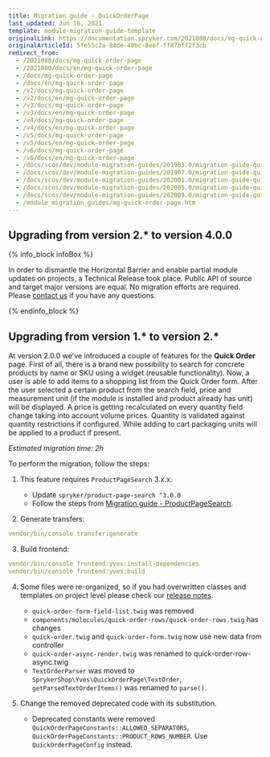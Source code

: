 ```yaml
---
title: Migration guide - QuickOrderPage
last_updated: Jun 16, 2021
template: module-migration-guide-template
originalLink: https://documentation.spryker.com/2021080/docs/mg-quick-order-page
originalArticleId: 5fe55c2a-84de-48bc-8eef-ff87bff2f3cb
redirect_from:
  - /2021080/docs/mg-quick-order-page
  - /2021080/docs/en/mg-quick-order-page
  - /docs/mg-quick-order-page
  - /docs/en/mg-quick-order-page
  - /v2/docs/mg-quick-order-page
  - /v2/docs/en/mg-quick-order-page
  - /v3/docs/mg-quick-order-page
  - /v3/docs/en/mg-quick-order-page
  - /v4/docs/mg-quick-order-page
  - /v4/docs/en/mg-quick-order-page
  - /v5/docs/mg-quick-order-page
  - /v5/docs/en/mg-quick-order-page
  - /v6/docs/mg-quick-order-page
  - /v6/docs/en/mg-quick-order-page
  - /docs/scos/dev/module-migration-guides/201903.0/migration-guide-quickorderpage.html
  - /docs/scos/dev/module-migration-guides/201907.0/migration-guide-quickorderpage.html
  - /docs/scos/dev/module-migration-guides/202001.0/migration-guide-quickorderpage.html
  - /docs/scos/dev/module-migration-guides/202005.0/migration-guide-quickorderpage.html
  - /docs/scos/dev/module-migration-guides/202009.0/migration-guide-quickorderpage.html
  - /module_migration_guides/mg-quick-order-page.htm
---
```


## Upgrading from version 2.* to version 4.0.0

{% info_block infoBox %}

In order to dismantle the Horizontal Barrier and enable partial module updates on projects, a Technical Release took place. Public API of source and target major versions are equal. No migration efforts are required. Please [contact us](https://spryker.com/en/support/) if you have any questions.

{% endinfo_block %}

## Upgrading from version 1.* to version 2.*

At version 2.0.0 we've introduced a couple of features for the **Quick Order** page.
First of all, there is a brand new possibility to search for concrete products by name or SKU using a widget (reusable functionality). Now, a user is able to add items to a shopping list from the Quick Order form. After the user selected a certain product from the search field, price and measurement unit (if the module is installed and product already has unit) will be displayed. A price is getting recalculated on every quantity field change taking into account volume prices. Quantity is validated against quantity restrictions if configured. While adding to cart packaging units will be applied to a product if present.

*Estimated migration time: 2h*

To perform the migration, follow the steps:

1. This feature requires `ProductPageSearch` 3.x.x.

    * Update `spryker/product-page-search ^3.0.0`
    * Follow the steps from  [Migration guide - ProductPageSearch](/docs/scos/dev/module-migration-guides/migration-guide-productpagesearch.html).

2. Generate transfers:

```yaml
vendor/bin/console transfer:generate
```

3. Build frontend:

```yaml
vendor/bin/console frontend:yves:install-dependencies  
vendor/bin/console frontend:yves:build
```

4. Some files were re-organized, so if you had overwritten classes and templates on project level please check our [release notes](https://github.com/spryker-shop/quick-order-page/releases).

   * `quick-order-form-field-list.twig` was removed
   * `components/molecules/quick-order-rows/quick-order-rows.twig` has changes
   * `quick-order.twig` and `quick-order-form.twig` now use new data from controller
   * `quick-order-async-render.twig` was renamed to quick-order-row-async.twig
   * `TextOrderParser` was moved to `SprykerShop\Yves\QuickOrderPage\TextOrder`, `getParsedTextOrderItems()` was renamed to `parse()`.

5. Change the removed deprecated code with its substitution.
   
   * Deprecated constants were removed `QuickOrderPageConstants::ALLOWED_SEPARATORS`, `QuickOrderPageConstants::PRODUCT_ROWS_NUMBER`. Use `QuickOrderPageConfig` instead.


